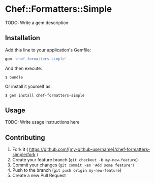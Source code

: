 # Chef::Formatters::Simple

TODO: Write a gem description

## Installation

Add this line to your application's Gemfile:

```ruby
gem 'chef-formatters-simple'
```

And then execute:

    $ bundle

Or install it yourself as:

    $ gem install chef-formatters-simple

## Usage

TODO: Write usage instructions here

## Contributing

1. Fork it ( https://github.com/[my-github-username]/chef-formatters-simple/fork )
2. Create your feature branch (`git checkout -b my-new-feature`)
3. Commit your changes (`git commit -am 'Add some feature'`)
4. Push to the branch (`git push origin my-new-feature`)
5. Create a new Pull Request
